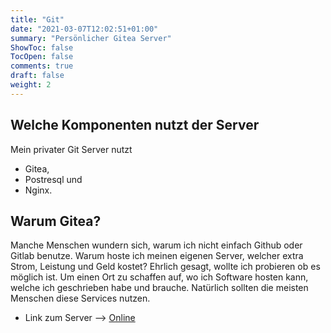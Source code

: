 ```yaml
---
title: "Git"
date: "2021-03-07T12:02:51+01:00"
summary: "Persönlicher Gitea Server"
ShowToc: false
TocOpen: false
comments: true
draft: false
weight: 2
---
```


## Welche Komponenten nutzt der Server

Mein privater Git Server nutzt

+ Gitea,
+ Postresql und
+ Nginx.

## Warum Gitea?

Manche Menschen wundern sich, warum ich nicht einfach Github oder Gitlab benutze. Warum hoste ich meinen eigenen Server, welcher extra Strom, Leistung und Geld kostet? Ehrlich gesagt, wollte ich probieren ob es möglich ist. Um einen Ort zu schaffen auf, wo ich Software hosten kann, welche ich geschrieben habe und brauche. Natürlich sollten die meisten Menschen diese Services nutzen.

+ Link zum Server --> [Online](https://git.mjindra.eu)
